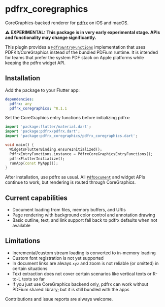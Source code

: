 # pdfrx_coregraphics

CoreGraphics-backed renderer for [pdfrx](https://pub.dev/packages/pdfrx) on iOS and macOS.

**⚠️ EXPERIMENTAL: This package is in very early experimental stage. APIs and functionality may change significantly.**

This plugin provides a [`PdfrxEntryFunctions`](https://pub.dev/documentation/pdfrx/latest/pdfrx/PdfrxEntryFunctions-class.html) implementation that uses PDFKit/CoreGraphics instead of the bundled PDFium
runtime. It is intended for teams that prefer the system PDF stack on Apple platforms while keeping the pdfrx widget
API.

## Installation

Add the package to your Flutter app:

```yaml
dependencies:
  pdfrx: any
  pdfrx_coregraphics: ^0.1.1
```

Set the CoreGraphics entry functions before initializing pdfrx:

```dart
import 'package:flutter/material.dart';
import 'package:pdfrx/pdfrx.dart';
import 'package:pdfrx_coregraphics/pdfrx_coregraphics.dart';

void main() {
  WidgetsFlutterBinding.ensureInitialized();
  PdfrxEntryFunctions.instance = PdfrxCoreGraphicsEntryFunctions();
  pdfrxFlutterInitialize();
  runApp(const MyApp());
}
```

After installation, use pdfrx as usual. All [`PdfDocument`](https://pub.dev/documentation/pdfrx/latest/pdfrx/PdfDocument-class.html) and widget APIs continue to work, but rendering is routed
through CoreGraphics.

## Current capabilities

- Document loading from files, memory buffers, and URIs
- Page rendering with background color control and annotation drawing
- Basic outline, text, and link support fall back to pdfrx defaults when not available

## Limitations

- Incremental/custom stream loading is converted to in-memory loading
- Custom font registration is not yet supported
- In document links are always `xyz` and zoom is not reliable (or omitted) in certain situations
- Text extraction does not cover certain scenarios like vertical texts or R-to-L texts so far
- If you just use CoreGraphics backend only, pdfrx can work without PDFium shared library; but it is still bundled with the apps

Contributions and issue reports are always welcome.
